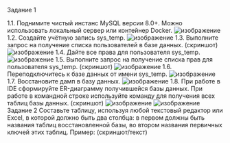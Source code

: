 Задание 1

1.1. Поднимите чистый инстанс MySQL версии 8.0+. Можно использовать локальный сервер или контейнер Docker.
![изображение](https://github.com/dudorevov/nonamerepository/assets/137158557/9af4b711-8e01-477a-b2f6-22dff7dd65c2)
1.2. Создайте учётную запись sys_temp.
![изображение](https://github.com/dudorevov/nonamerepository/assets/137158557/be69d897-4937-40ef-a925-250488d59109)
1.3. Выполните запрос на получение списка пользователей в базе данных. (скриншот)
![изображение](https://github.com/dudorevov/nonamerepository/assets/137158557/79259874-e48b-4ae2-8149-182f25f96f45)
1.4. Дайте все права для пользователя sys_temp.
![изображение](https://github.com/dudorevov/nonamerepository/assets/137158557/fce190f2-9f58-4170-9cca-ec271ead61c9)
1.5. Выполните запрос на получение списка прав для пользователя sys_temp. (скриншот)
![изображение](https://github.com/dudorevov/nonamerepository/assets/137158557/0496d86a-b532-4818-bcac-915135247e0f)
1.6. Переподключитесь к базе данных от имени sys_temp.
![изображение](https://github.com/dudorevov/nonamerepository/assets/137158557/88416de7-1d87-4a45-ae52-1c8c0d307112)
1.7. Восстановите дамп в базу данных.
![изображение](https://github.com/dudorevov/nonamerepository/assets/137158557/55cb2f5e-9f96-4f1f-8a3d-4f2a3b7d47ab)
1.8. При работе в IDE сформируйте ER-диаграмму получившейся базы данных. При работе в командной строке используйте команду для получения всех таблиц базы данных. (скриншот)
![изображение](https://github.com/dudorevov/nonamerepository/assets/137158557/af7902a9-7aa6-49ab-8221-6a8f6d524e08)
![изображение](https://github.com/dudorevov/nonamerepository/assets/137158557/a4de0ff8-4f1b-4ba8-83d6-54fafe6d050f)
Задание 2
Составьте таблицу, используя любой текстовый редактор или Excel, в которой должно быть два столбца: в первом должны быть названия таблиц восстановленной базы, во втором названия первичных ключей этих таблиц. Пример: (скриншот/текст)

